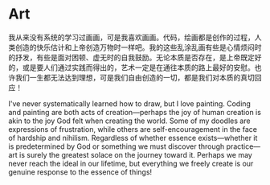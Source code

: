 # Art

我从来没有系统的学习过画画，可是我喜欢画画。代码，绘画都是创作的过程，人类创造的快乐估计和上帝创造万物时一样吧。我的这些乱涂乱画有些是心情烦闷时的抒发，有些是面对困顿、虚无时的自我鼓励。无论本质是否存在，是上帝既定好的，或是要人们通过实践而得出的，艺术一定是在通往本质的路上最好的安慰。也许我们一生都无法达到理想，可是我们自由创造的一切，都是我们对本质的真切回应！

I've never systematically learned how to draw, but I love painting. Coding and painting are both acts of creation—perhaps the joy of human creation is akin to the joy God felt when creating the world. Some of my doodles are expressions of frustration, while others are self-encouragement in the face of hardship and nihilism. Regardless of whether essence exists—whether it is predetermined by God or something we must discover through practice—art is surely the greatest solace on the journey toward it. Perhaps we may never reach the ideal in our lifetime, but everything we freely create is our genuine response to the essence of things!
